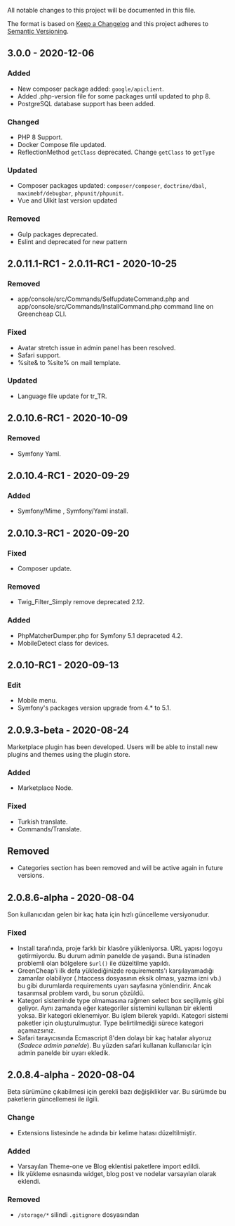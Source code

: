 All notable changes to this project will be documented in this file.
 
The format is based on [Keep a Changelog](http://keepachangelog.com/)
and this project adheres to [Semantic Versioning](http://semver.org/).

## 3.0.0 - 2020-12-06

### Added
- New composer package added: `google/apiclient`.
- Added .php-version file for some packages until updated to php 8.
- PostgreSQL database support has been added.

### Changed
- PHP 8 Support.
- Docker Compose file updated.
- ReflectionMethod `getClass` deprecated. Change `getClass` to `getType`

### Updated
- Composer packages updated: `composer/composer`, `doctrine/dbal`, `maximebf/debugbar`, `phpunit/phpunit`.
- Vue and UIkit last version updated

### Removed
- Gulp packages deprecated. 
- Eslint and deprecated for new pattern

## 2.0.11.1-RC1 - 2.0.11-RC1 - 2020-10-25

### Removed
- app/console/src/Commands/SelfupdateCommand.php and app/console/src/Commands/InstallCommand.php command line on Greencheap CLI.

### Fixed
- Avatar stretch issue in admin panel has been resolved.
- Safari support.
- %site& to %site% on mail template.

### Updated
- Language file update for tr_TR.

## 2.0.10.6-RC1 - 2020-10-09

### Removed
- Symfony Yaml.

## 2.0.10.4-RC1 - 2020-09-29

### Added
- Symfony/Mime , Symfony/Yaml install.

## 2.0.10.3-RC1 - 2020-09-20

### Fixed
- Composer update.

### Removed
- Twig_Filter_Simply remove deprecated 2.12.

### Added
- PhpMatcherDumper.php for Symfony 5.1 depraceted 4.2.
- MobileDetect class for devices.

## 2.0.10-RC1 - 2020-09-13

### Edit
- Mobile menu.
- Symfony's packages version upgrade from 4.* to 5.1.

## 2.0.9.3-beta - 2020-08-24
Marketplace plugin has been developed. Users will be able to install new plugins and themes using the plugin store.

### Added
- Marketplace Node.

### Fixed
- Turkish translate.
- Commands/Translate.

## Removed
- Categories section has been removed and will be active again in future versions.

## 2.0.8.6-alpha - 2020-08-04
Son kullanıcıdan gelen bir kaç hata için hızlı güncelleme versiyonudur.

### Fixed
- Install tarafında, proje farklı bir klasöre yükleniyorsa. URL yapısı logoyu getirmiyordu. Bu durum admin panelde de yaşandı. Buna istinaden problemli olan bölgelere `$url()` ile düzeltilme yapıldı.
- GreenCheap'i ilk defa yüklediğinizde requirements'ı karşılayamadığı zamanlar olabiliyor (.htaccess dosyasının eksik olması, yazma izni vb.) bu gibi durumlarda requirements uyarı sayfasına yönlendirir. Ancak tasarımsal problem vardı, bu sorun çözüldü.
- Kategori sisteminde type olmamasına rağmen select box seçiliymiş gibi geliyor. Aynı zamanda eğer kategoriler sistemini kullanan bir eklenti yoksa. Bir kategori eklenemiyor. Bu işlem bilerek yapıldı. Kategori sistemi paketler için oluşturulmuştur. Type belirtilmediği sürece kategori açamazsınız.
- Safari tarayıcısında Ecmascript 8'den dolayı bir kaç hatalar alıyoruz (_Sadece admin panelde_). Bu yüzden safari kullanan kullanıcılar için admin panelde bir uyarı ekledik.

## 2.0.8.4-alpha - 2020-08-04
Beta sürümüne çıkabilmesi için gerekli bazı değişiklikler var. Bu sürümde bu paketlerin güncellemesi ile ilgili.

### Change
- Extensions listesinde `he` adında bir kelime hatası düzeltilmiştir.

### Added
- Varsayılan Theme-one ve Blog eklentisi paketlere import edildi.
- İlk yükleme esnasında widget, blog post ve nodelar varsayılan olarak eklendi.

### Removed
- `/storage/*` silindi `.gitignore` dosyasından
